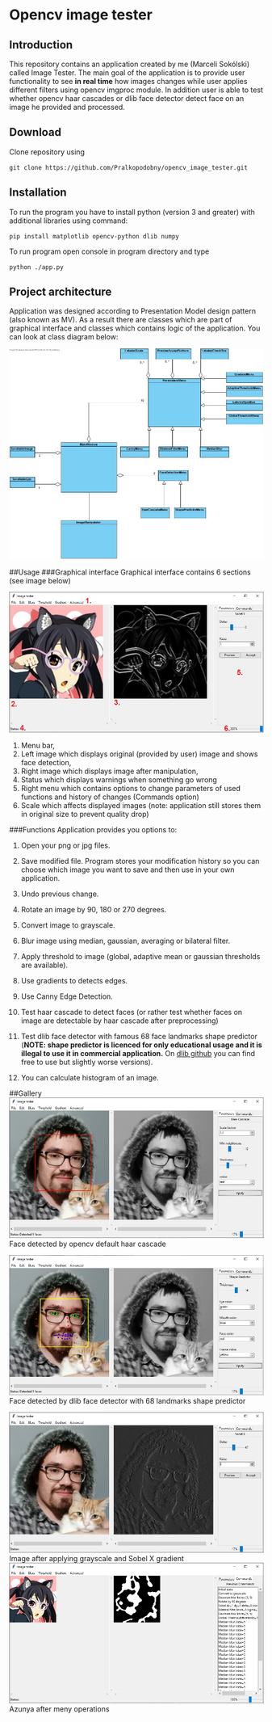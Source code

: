 # Opencv image tester
## Introduction
This repository contains an application created by me (Marceli Sokólski) called Image Tester. The main goal of the
application is to provide user functionality to see **in real time** how images changes while user applies different 
filters using opencv imgproc module. In addition user is able to test whether opencv haar cascades or dlib face detector
detect face on an image he provided and processed.
## Download
Clone repository using 

    git clone https://github.com/Pralkopodobny/opencv_image_tester.git
    
    
## Installation
To run the program you have to install python (version 3 and greater) with additional libraries using command:

    pip install matplotlib opencv-python dlib numpy
To run program open console in program directory and type

    python ./app.py
## Project architecture
Application was designed according to Presentation Model design pattern (also known as MV). As a result there are classes 
which are part of graphical interface and classes which contains logic of the application. You can look at class 
diagram below:

![](Assets/ClassDiagram.jpg)

##Usage
###Graphical interface
Graphical interface contains 6 sections (see image below)

![](Assets/Gui1.jpg)
    
1. Menu bar,
2. Left image which displays original (provided by user) image and shows face detection,
3. Right image which displays image after manipulation,
4. Status which displays warnings when something go wrong
5. Right menu which contains options to change parameters of used functions and history of changes (Commands option)
6. Scale which affects displayed images (note: application still stores them in original size to prevent quality drop)

###Functions
Application provides you options to:

1. Open your png or jpg files.
2. Save modified file. Program stores your modification history so you can choose which image you want to save 
and then use in your own application.
3. Undo previous change.
4. Rotate an image by 90, 180 or 270 degrees.
5. Convert image to grayscale.
6. Blur image using median, gaussian, averaging or bilateral filter.
7. Apply threshold to image (global, adaptive mean or gaussian thresholds are available).
8. Use gradients to detects edges.
9. Use Canny Edge Detection.
10. Test haar cascade to detect faces (or rather test whether faces on image are detectable by haar cascade 
after preprocessing)
11. Test dlib face detector with famous 68 face landmarks shape predictor 
(**NOTE: shape predictor is licenced for only educational usage and it is illegal to use it in commercial application.**
On [dlib github](https://github.com/davisking/dlib-models) you can find free to use but slightly worse versions).

12. You can calculate histogram of an image.

##Gallery
![](Assets/Gallery1.jpg)
Face detected by opencv default haar cascade

![](Assets/Gallery2.jpg)
Face detected by dlib face detector with 68 landmarks shape predictor

![](Assets/Gallery3.jpg)
Image after applying grayscale and Sobel X gradient
![](Assets/Gallery4.jpg)
Azunya after meny operations